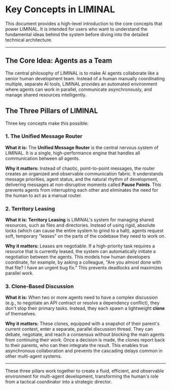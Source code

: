 # Key Concepts in LIMINAL

This document provides a high-level introduction to the core concepts that power LIMINAL. It is intended for users who want to understand the fundamental ideas behind the system before diving into the detailed technical architecture.

---

## The Core Idea: Agents as a Team

The central philosophy of LIMINAL is to make AI agents collaborate like a senior human development team. Instead of a human manually coordinating multiple, separate AI tools, LIMINAL provides an automated environment where agents can work in parallel, communicate asynchronously, and manage shared resources intelligently.

## The Three Pillars of LIMINAL

Three key concepts make this possible:

### 1. The Unified Message Router

**What it is:** The **Unified Message Router** is the central nervous system of LIMINAL. It is a single, high-performance engine that handles all communication between all agents.

**Why it matters:** Instead of chaotic, point-to-point messages, the router creates an organized and observable communication fabric. It understands message priorities, agent status, and the natural rhythm of development, delivering messages at non-disruptive moments called **Pause Points**. This prevents agents from interrupting each other and eliminates the need for the human to act as a manual router.

### 2. Territory Leasing

**What it is:** **Territory Leasing** is LIMINAL's system for managing shared resources, such as files and directories. Instead of using rigid, absolute locks (which can cause the entire system to grind to a halt), agents request soft, temporary "leases" on the parts of the codebase they need to work on.

**Why it matters:** Leases are negotiable. If a high-priority task requires a resource that is currently leased, the system can automatically initiate a negotiation between the agents. This models how human developers coordinate, for example, by asking a colleague, "Are you almost done with that file? I have an urgent bug fix." This prevents deadlocks and maximizes parallel work.

### 3. Clone-Based Discussion

**What it is:** When two or more agents need to have a complex discussion (e.g., to negotiate an API contract or resolve a dependency conflict), they don't stop their primary tasks. Instead, they each spawn a lightweight **clone** of themselves.

**Why it matters:** These clones, equipped with a snapshot of their parent's current context, enter a separate, parallel discussion thread. They can debate, negotiate, and reach a consensus without blocking the main agents from continuing their work. Once a decision is made, the clones report back to their parents, who can then integrate the result. This enables true asynchronous collaboration and prevents the cascading delays common in other multi-agent systems.

---

These three pillars work together to create a fluid, efficient, and observable environment for multi-agent development, transforming the human's role from a tactical coordinator into a strategic director.
